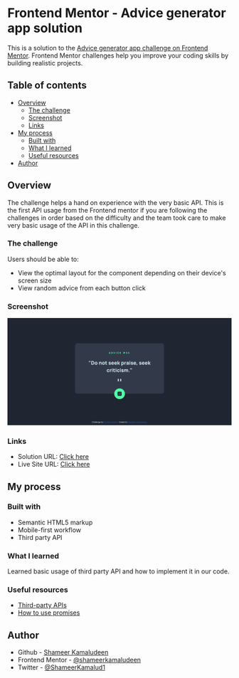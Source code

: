# Frontend Mentor - Advice generator app solution

This is a solution to the [Advice generator app challenge on Frontend Mentor](https://www.frontendmentor.io/challenges/advice-generator-app-QdUG-13db). Frontend Mentor challenges help you improve your coding skills by building realistic projects.

## Table of contents

- [Overview](#overview)
  - [The challenge](#the-challenge)
  - [Screenshot](#screenshot)
  - [Links](#links)
- [My process](#my-process)
  - [Built with](#built-with)
  - [What I learned](#what-i-learned)
  - [Useful resources](#useful-resources)
- [Author](#author)

## Overview

The challenge helps a hand on experience with the very basic API. This is the first API usage from the Frontend mentor if you are following the challenges in order based on the difficulty and the team took care to make very basic usage of the API in this challenge.

### The challenge

Users should be able to:

- View the optimal layout for the component depending on their device's screen size
- View random advice from each button click 

### Screenshot

![](./screenshot.png)

### Links

- Solution URL: [Click here](https://github.com/shameerkamaludeen/advice-generator-app)
- Live Site URL: [Click here](https://shameerkamaludeen.github.io/advice-generator-app/)

## My process

### Built with

- Semantic HTML5 markup
- Mobile-first workflow
- Third party API

### What I learned

Learned basic usage of third party API and how to implement it in our code.

### Useful resources

- [Third-party APIs](https://developer.mozilla.org/en-US/docs/Learn/JavaScript/Client-side_web_APIs/Third_party_APIs)
- [How to use promises](https://developer.mozilla.org/en-US/docs/Learn/JavaScript/Asynchronous/Promises)

## Author

- Github - [Shameer Kamaludeen](https://github.com/shameerkamaludeen)
- Frontend Mentor - [@shameerkamaludeen](https://www.frontendmentor.io/profile/shameerkamaludeen)
- Twitter - [@ShameerKamalud1](https://twitter.com/ShameerKamalud1)
